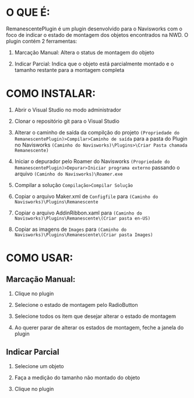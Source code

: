 # O QUE É:

RemanescentePlugin é um plugin desenvolvido para o Navisworks com o foco de indicar o estado de montagem dos objetos encontrados na NWD. O plugin contém 2 ferramentas:

1. Marcação Manual: Altera o status de montagem do objeto

2. Indicar Parcial: Indica que o objeto está parcialmente montado e o tamanho restante para a montagem completa

# COMO INSTALAR:

1. Abrir o Visual Studio no modo administrador

2. Clonar o repositório git para o Visual Studio

3. Alterar o caminho de saída da compilção do projeto `(Propriedade do RemanescentePlugin)>Compilar>Caminho de saída` para a pasta do Plugin no Navisworks `(Caminho do Navisworks)\Plugins>\Criar Pasta chamada Remanescente)`

4. Iniciar o depurador pelo Roamer do Navisworks `(Propriedade do RemanescentePlugin)>Depurar>Iniciar programa externo` passando o arquivo `(Caminho do Navisworks)\Roamer.exe`

5. Compilar a solução `Compilação>Compilar Solução`

6. Copiar o arquivo Maker.xml de `Configfile` para `(Caminho do Navisworks)\Plugins\Remanescente`

7. Copiar o arquivo AddinRibbon.xaml para `(Caminho do Navisworks)\Plugins\Remanescente\(Criar pasta en-US)`

8. Copiar as imagens de `Images` para `(Caminho do Navisworks)\Plugins\Remanescente\(Criar pasta Images)`

# COMO USAR:

## Marcação Manual:

1. Clique no plugin

2. Selecione o estado de montagem pelo RadioButton

3. Selecione todos os item que desejar alterar o estado de montagem

4. Ao querer parar de alterar os estados de montagem, feche a janela do plugin

## Indicar Parcial

1. Selecione um objeto

2. Faça a medição do tamanho não montado do objeto

3. Clique no plugin